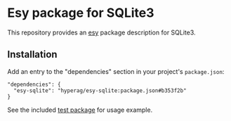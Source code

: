 # Esy package for SQLite3

This repository provides an [esy](https://esy.sh) package description for SQLite3.


## Installation

Add an entry to the "dependencies" section in your project's `package.json`:

```
"dependencies": {
  "esy-sqlite": "hyperag/esy-sqlite:package.json#b353f2b"
}
```

See the included [test package](https://github.com/hyperag/esy-sqlite/tree/master/esy-sqlite-test) for usage example.

